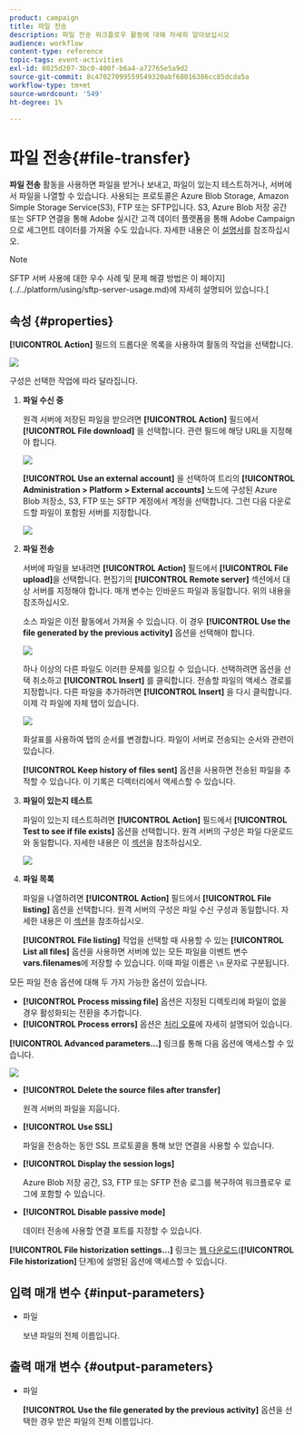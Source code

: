 ```yaml
---
product: campaign
title: 파일 전송
description: 파일 전송 워크플로우 활동에 대해 자세히 알아보십시오
audience: workflow
content-type: reference
topic-tags: event-activities
exl-id: 8025d207-3bc0-400f-b6a4-a72765e5a9d2
source-git-commit: 8c47027099559549320abf68016386cc85dcda5a
workflow-type: tm+mt
source-wordcount: '549'
ht-degree: 1%

---
```


# 파일 전송{#file-transfer}

**파일 전송** 활동을 사용하면 파일을 받거나 보내고, 파일이 있는지 테스트하거나, 서버에서 파일을 나열할 수 있습니다. 사용되는 프로토콜은 Azure Blob Storage, Amazon Simple Storage Service(S3), FTP 또는 SFTP입니다.
S3, Azure Blob 저장 공간 또는 SFTP 연결을 통해 Adobe 실시간 고객 데이터 플랫폼을 통해 Adobe Campaign으로 세그먼트 데이터를 가져올 수도 있습니다. 자세한 내용은 이 [설명서](https://experienceleague.adobe.com/docs/experience-platform/destinations/catalog/email-marketing/adobe-campaign.html)를 참조하십시오.

>[!NOTE]
>
>SFTP 서버 사용에 대한 우수 사례 및 문제 해결 방법은 이 페이지](../../platform/using/sftp-server-usage.md)에 자세히 설명되어 있습니다.[

## 속성 {#properties}

**[!UICONTROL Action]** 필드의 드롭다운 목록을 사용하여 활동의 작업을 선택합니다.

![](assets/file_transfert_action.png)

구성은 선택한 작업에 따라 달라집니다.

1. **파일 수신 중**

   원격 서버에 저장된 파일을 받으려면 **[!UICONTROL Action]** 필드에서 **[!UICONTROL File download]** 을 선택합니다. 관련 필드에 해당 URL을 지정해야 합니다.

   ![](assets/file_transfert_edit.png)

   **[!UICONTROL Use an external account]** 을 선택하여 트리의 **[!UICONTROL Administration > Platform > External accounts]** 노드에 구성된 Azure Blob 저장소, S3, FTP 또는 SFTP 계정에서 계정을 선택합니다. 그런 다음 다운로드할 파일이 포함된 서버를 지정합니다.

   ![](assets/file_transfert_edit_external.png)

1. **파일 전송**

   서버에 파일을 보내려면 **[!UICONTROL Action]** 필드에서 **[!UICONTROL File upload]**&#x200B;을 선택합니다. 편집기의 **[!UICONTROL Remote server]** 섹션에서 대상 서버를 지정해야 합니다. 매개 변수는 인바운드 파일과 동일합니다. 위의 내용을 참조하십시오.

   소스 파일은 이전 활동에서 가져올 수 있습니다. 이 경우 **[!UICONTROL Use the file generated by the previous activity]** 옵션을 선택해야 합니다.

   ![](assets/file_transfert_edit_send.png)

   하나 이상의 다른 파일도 이러한 문제를 일으킬 수 있습니다. 선택하려면 옵션을 선택 취소하고 **[!UICONTROL Insert]** 를 클릭합니다. 전송할 파일의 액세스 경로를 지정합니다. 다른 파일을 추가하려면 **[!UICONTROL Insert]** 을 다시 클릭합니다. 이제 각 파일에 자체 탭이 있습니다.

   ![](assets/file_transfert_source.png)

   화살표를 사용하여 탭의 순서를 변경합니다. 파일이 서버로 전송되는 순서와 관련이 있습니다.

   **[!UICONTROL Keep history of files sent]** 옵션을 사용하면 전송된 파일을 추적할 수 있습니다. 이 기록은 디렉터리에서 액세스할 수 있습니다.

1. **파일이 있는지 테스트**

   파일이 있는지 테스트하려면 **[!UICONTROL Action]** 필드에서 **[!UICONTROL Test to see if file exists]** 옵션을 선택합니다. 원격 서버의 구성은 파일 다운로드와 동일합니다. 자세한 내용은 이 [섹션](#properties)을 참조하십시오.

   ![](assets/file_transfert_edit_test.png)

1. **파일 목록**

   파일을 나열하려면 **[!UICONTROL Action]** 필드에서 **[!UICONTROL File listing]** 옵션을 선택합니다. 원격 서버의 구성은 파일 수신 구성과 동일합니다. 자세한 내용은 이 [섹션](#properties)을 참조하십시오.

   **[!UICONTROL File listing]** 작업을 선택할 때 사용할 수 있는 **[!UICONTROL List all files]** 옵션을 사용하면 서버에 있는 모든 파일을 이벤트 변수 **vars.filenames**&#x200B;에 저장할 수 있습니다. 이때 파일 이름은 `\n` 문자로 구분됩니다.

모든 파일 전송 옵션에 대해 두 가지 가능한 옵션이 있습니다.

* **[!UICONTROL Process missing file]** 옵션은 지정된 디렉토리에 파일이 없을 경우 활성화되는 전환을 추가합니다.
* **[!UICONTROL Process errors]** 옵션은 [처리 오류](../../workflow/using/monitoring-workflow-execution.md#processing-errors)에 자세히 설명되어 있습니다.

**[!UICONTROL Advanced parameters...]** 링크를 통해 다음 옵션에 액세스할 수 있습니다.

![](assets/file_transfert_advanced.png)

* **[!UICONTROL Delete the source files after transfer]**

   원격 서버의 파일을 지웁니다.

* **[!UICONTROL Use SSL]**

   파일을 전송하는 동안 SSL 프로토콜을 통해 보안 연결을 사용할 수 있습니다.

* **[!UICONTROL Display the session logs]**

   Azure Blob 저장 공간, S3, FTP 또는 SFTP 전송 로그를 복구하여 워크플로우 로그에 포함할 수 있습니다.

* **[!UICONTROL Disable passive mode]**

   데이터 전송에 사용할 연결 포트를 지정할 수 있습니다.

**[!UICONTROL File historization settings...]** 링크는 [웹 다운로드](../../workflow/using/web-download.md)(**[!UICONTROL File historization]** 단계)에 설명된 옵션에 액세스할 수 있습니다.

## 입력 매개 변수 {#input-parameters}

* 파일

   보낸 파일의 전체 이름입니다.

## 출력 매개 변수 {#output-parameters}

* 파일

   **[!UICONTROL Use the file generated by the previous activity]** 옵션을 선택한 경우 받은 파일의 전체 이름입니다.

